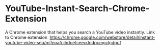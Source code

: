 # YouTube-Instant-Search-Chrome-Extension
A Chrome extension that helps you search a YouTube video instantly.
Link to Chrome extension: https://chrome.google.com/webstore/detail/instant-youtube-video-sea/mifnoafnihdoefceecdndpcmgclgdpof
